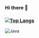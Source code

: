 ### Hi there 👋
### [![Top Langs](https://github-readme-stats.vercel.app/api/top-langs/?username=earestd&langs_count=10&layout=compact&theme=dark)](https://github.com/earestd/earestd)


![Java](https://img.shields.io/badge/java-%23ED8B00.svg?style=for-the-badge&logo=java&logoColor=white)


<!--
**earestd/earestd** is a ✨ _special_ ✨ repository because its `README.md` (this file) appears on your GitHub profile.

Here are some ideas to get you started:

- 🔭 I’m currently working on ...
- 🌱 I’m currently learning ...
- 👯 I’m looking to collaborate on ...
- 🤔 I’m looking for help with ...
- 💬 Ask me about ...
- 📫 How to reach me: ...
- 😄 Pronouns: ...
- ⚡ Fun fact: ...
-->
